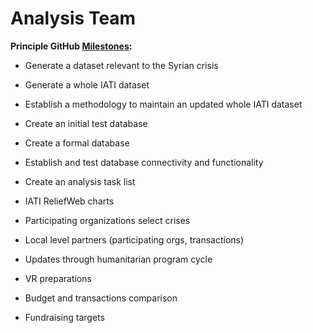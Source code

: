 # Analysis Team

**Principle GitHub [Milestones]():**

- Generate a dataset relevant to the Syrian crisis

- Generate a whole IATI dataset

- Establish a methodology to maintain an updated whole IATI dataset

- Create an initial test database

- Create a formal database

- Establish and test database connectivity and functionality

- Create an analysis task list

- IATI ReliefWeb charts

- Participating organizations select crises

- Local level partners (participating orgs, transactions)

- Updates through humanitarian program cycle

- VR preparations

- Budget and transactions comparison

- Fundraising targets
